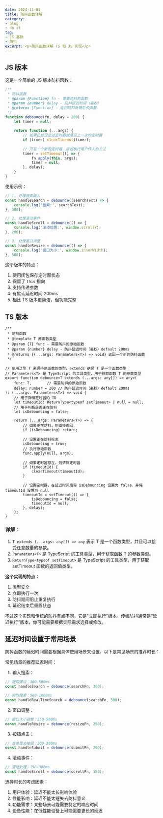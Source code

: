 ```yaml
---
date: 2024-11-01
title: 防抖函数详解
category:
- blog
- do it
tag:
- JS 基础
- 防抖
excerpt: <p>防抖函数详解 TS 和 JS 实现</p>
---
```


## JS 版本

这是一个简单的 JS 版本防抖函数：

```javascript
/**
 * 防抖函数
 * @param {Function} fn - 需要防抖的函数
 * @param {number} delay - 防抖延迟时间（毫秒）
 * @returns {Function} - 返回防抖处理后的函数
 */
function debounce(fn, delay = 200) {
    let timer = null;
    
    return function (...args) {
        // 如果已经设定过定时器就清空上一次的定时器
        if (timer) clearTimeout(timer);
        
        // 开启一个新的定时器，延迟执行用户传入的方法
        timer = setTimeout(() => {
            fn.apply(this, args);
            timer = null;
        }, delay);
    }
}
```

使用示例：
```javascript
// 1. 处理搜索输入
const handleSearch = debounce((searchText) => {
    console.log('搜索:', searchText);
}, 300);

// 2. 处理滚动事件
const handleScroll = debounce(() => {
    console.log('滚动位置:', window.scrollY);
}, 200);

// 3. 处理窗口调整
const handleResize = debounce(() => {
    console.log('窗口大小:', window.innerWidth);
}, 500);
```

这个版本的特点：
1. 使用闭包保存定时器状态
2. 保留了 `this` 指向
3. 支持传递参数
4. 有默认延迟时间 200ms
5. 相比 TS 版本更简洁，但功能完整

## TS 版本

```TS
/**
 * 防抖函数
 * @template T 原函数类型
 * @param {T} func - 需要防抖的原始函数
 * @param {number} delay - 防抖延迟时间（毫秒）default 200ms
 * @returns {(...args: Parameters<T>) => void} 返回一个新的防抖函数
 */

// 使用泛型 T 来保持原函数的类型，extends 确保 T 是一个函数类型
// Parameters<T> 是 TypeScript 的工具类型，用于获取函数 T 的参数类型
export function debounce<T extends (...args: any[]) => any>(
    func: T,       // 需要防抖的原始函数
    delay: number = 200 // 防抖延迟时间（毫秒）default 200ms
): (...args: Parameters<T>) => void {
    // 用于存储定时器的 ID
    let timeoutId: ReturnType<typeof setTimeout> | null = null;
    // 用于判断是否正在防抖
    let isDebouncing = false;

    return (...args: Parameters<T>) => {
        // 如果正在防抖，则直接返回
        if (isDebouncing) return;

        // 设置正在防抖标志
        isDebouncing = true;
        // 执行原始函数
        func.apply(null, args);

        // 如果定时器存在，则清除定时器
        if (timeoutId) {
            clearTimeout(timeoutId);
        }

        // 设置定时器，在延迟时间后将 isDebouncing 设置为 false，并将 timeoutId 设置为 null
        timeoutId = setTimeout(() => {
            isDebouncing = false;
            timeoutId = null;
        }, delay);
    };
}
```

### 详解：
1. `T extends (...args: any[]) => any` 表示 T 是一个函数类型，并且可以接受任意数量的参数。
2. `Parameters<T>` 是 TypeScript 的工具类型，用于获取函数 T 的参数类型。
3. `ReturnType<typeof setTimeout>` 是 TypeScript 的工具类型，用于获取 setTimeout 函数的返回值类型。

**这个实现的特点：**
1. 类型安全
2. 立即执行一次
3. 防抖期间阻止重复执行
4. 延迟结束后重置状态

不过这个实现和传统的防抖有点不同，它是"立即执行"版本。传统防抖通常是"延迟执行"版本，你可能需要根据实际需求选择或修改。

## 延迟时间设置于常用场景


防抖函数的延迟时间需要根据具体使用场景来设置，以下是常见场景的推荐时长：




常见场景的推荐延迟时间：

1. 输入搜索：
```typescript
// 搜索建议：300-500ms
const handleSearch = debounce(searchFn, 300);

// 实时搜索：500-1000ms
const handleRealTimeSearch = debounce(searchFn, 500);
```

2. 窗口调整：
```typescript
// 窗口大小调整：250-500ms
const handleResize = debounce(resizeFn, 250);
```

3. 按钮点击：
```typescript
// 表单提交按钮：200-300ms
const handleSubmit = debounce(submitFn, 200);
```

4. 滚动事件：
```typescript
// 滚动处理：150-300ms
const handleScroll = debounce(scrollFn, 150);
```

选择时长的考虑因素：
1. 用户体验：延迟不能太长影响体验
2. 性能影响：延迟不能太短失去防抖意义
3. 功能需求：某些场景可能需要特定的响应时间
4. 设备性能：在低性能设备上可能需要更长的延迟